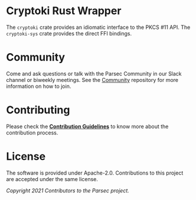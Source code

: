 # Cryptoki Rust Wrapper

The `cryptoki` crate provides an idiomatic interface to the PKCS #11 API.
The `cryptoki-sys` crate provides the direct FFI bindings.

# Community

Come and ask questions or talk with the Parsec Community in our Slack channel or biweekly meetings.
See the [Community](https://github.com/parallaxsecond/community) repository for more information on how to join.

# Contributing

Please check the [**Contribution
Guidelines**](https://parallaxsecond.github.io/parsec-book/contributing/index.html) to know more
about the contribution process.

# License

The software is provided under Apache-2.0. Contributions to this project are accepted under the same license.

*Copyright 2021 Contributors to the Parsec project.*
